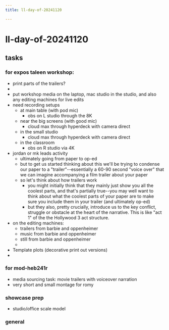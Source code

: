 ```yaml
---
title: ll-day-of-20241120

---
```


# ll-day-of-20241120

## tasks


### for expos taleen workshop:

* print parts of the trailers?
* 
* put workshop media on the laptop, mac studio in the studio, and also any editing machines for live edits
* need recording setups 
    * at main table (with pod mic)
        * obs on L studio through the 8K
    * near the big screens (with good mic)
        * cloud max through hyperdeck with camera direct
    * in the small studio
        * cloud max through hyperdeck with camera direct
    * in the classroom
        * obs on R studio via 4K 
* jordan or mk leads activity
    * ultimately going from paper to op-ed
    * but to get us started thinking about this we'll be trying to condense our paper to a "trailer"--essentially a 60-90 second "voice over" that we can imagine accompanying a film trailer about your paper
    * so let's think about how trailers work
        * you might initially think that they mainly just show you all the coolest parts, and that's partially true--you may well want to think about what the coolest parts of your paper are to make sure you include them in your trailer (and ultimately op-ed)
        * but they also, pretty crucially, introduce us to the key conflict, struggle or obstacle at the heart of the narrative. This is like "act 1" of the the Hollywood 3 act structure.
* on the editing machines: 
    * trailers from barbie and oppenheimer
    * music from barbie and oppenheimer
    * still from barbie and oppenheimer
    * 
* Template plots (decorative print out versions)
* 

### for mod-heb241r
* media sourcing task: movie trailers with voiceover narration
* very short and small montage for romy 

### showcase prep
* studio/office scale model

### general


